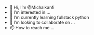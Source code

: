 - 👋 Hi, I’m @Michalkanfi
- 👀 I’m interested in ...
- 🌱 I’m currently learning fullstack python
- 💞️ I’m looking to collaborate on ...
- 📫 How to reach me ...

<!---
Michalkanfi/Michalkanfi is a ✨ special ✨ repository because its `README.md` (this file) appears on your GitHub profile.
You can click the Preview link to take a look at your changes.
--->
